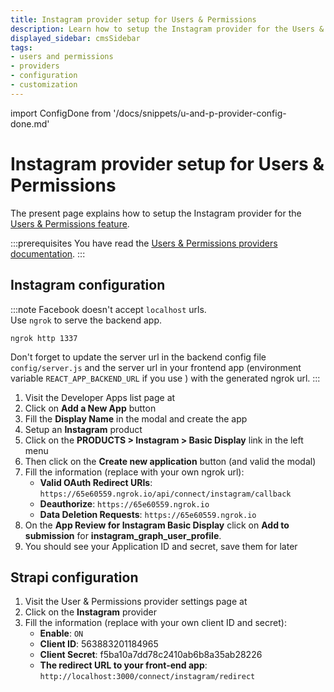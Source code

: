 ```yaml
---
title: Instagram provider setup for Users & Permissions
description: Learn how to setup the Instagram provider for the Users & Permissions feature.
displayed_sidebar: cmsSidebar
tags:
- users and permissions
- providers
- configuration
- customization
---
```


import ConfigDone from '/docs/snippets/u-and-p-provider-config-done.md'

# Instagram provider setup for Users & Permissions

The present page explains how to setup the Instagram provider for the [Users & Permissions feature](/cms/features/users-permissions).

:::prerequisites
You have read the [Users & Permissions providers documentation](/cms/configurations/users-and-permissions-providers).
:::

## Instagram configuration

:::note
Facebook doesn't accept `localhost` urls. <br/>
Use `ngrok` to serve the backend app.
```
ngrok http 1337
```
Don't forget to update the server url in the backend config file `config/server.js` and the server url in your frontend app (environment variable `REACT_APP_BACKEND_URL` if you use <ExternalLink to="https://github.com/strapi/strapi-examples/tree/master/login-react" text="react login example app"/>) with the generated ngrok url.
:::

1. Visit the Developer Apps list page at <ExternalLink to="https://developers.facebook.com/apps/" text="https://developers.facebook.com/apps/"/>
2. Click on **Add a New App** button
3. Fill the **Display Name** in the modal and create the app
4. Setup an **Instagram** product
5. Click on the **PRODUCTS > Instagram > Basic Display** link in the left menu
6. Then click on the **Create new application** button (and valid the modal)
7. Fill the information (replace with your own ngrok url):
   - **Valid OAuth Redirect URIs**: `https://65e60559.ngrok.io/api/connect/instagram/callback`
   - **Deauthorize**: `https://65e60559.ngrok.io`
   - **Data Deletion Requests**: `https://65e60559.ngrok.io`
8. On the **App Review for Instagram Basic Display** click on **Add to submission** for **instagram_graph_user_profile**.
9. You should see your Application ID and secret, save them for later

## Strapi configuration

1. Visit the User & Permissions provider settings page at <ExternalLink to="http://localhost:1337/admin/settings/users-permissions/providers" text="http://localhost:1337/admin/settings/users-permissions/providers"/>
2. Click on the **Instagram** provider
3. Fill the information (replace with your own client ID and secret):
   - **Enable**: `ON`
   - **Client ID**: 563883201184965
   - **Client Secret**: f5ba10a7dd78c2410ab6b8a35ab28226
   - **The redirect URL to your front-end app**: `http://localhost:3000/connect/instagram/redirect`

<ConfigDone />

